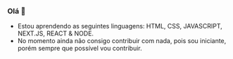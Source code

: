### Olá 👋

- Estou aprendendo as seguintes linguagens: HTML, CSS, JAVASCRIPT, NEXT.JS, REACT & NODE.
- No momento ainda não consigo contribuir com nada, pois sou iniciante, porém sempre que possível vou contribuir.
